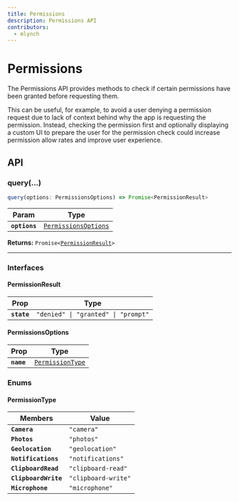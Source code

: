 ```yaml
---
title: Permissions
description: Permissions API
contributors:
  - mlynch
---
```


<plugin-platforms platforms="pwa,ios,android"></plugin-platforms>

# Permissions

The Permissions API provides methods to check if certain permissions have been granted before requesting them.

This can be useful, for example, to avoid a user denying a permission request due to lack of context behind why the app is requesting the permission. Instead, checking the permission
first and optionally displaying a custom UI to prepare the user for the permission check could increase permission allow rates and improve user experience.

<docgen-api>
<!--Update the source file JSDoc comments and rerun docgen to update the docs below-->

## API

### query(...)

```typescript
query(options: PermissionsOptions) => Promise<PermissionResult>
```

| Param         | Type                                                              |
| ------------- | ----------------------------------------------------------------- |
| **`options`** | <code><a href="#permissionsoptions">PermissionsOptions</a></code> |

**Returns:** <code>Promise&lt;<a href="#permissionresult">PermissionResult</a>&gt;</code>

--------------------


### Interfaces


#### PermissionResult

| Prop        | Type                                           |
| ----------- | ---------------------------------------------- |
| **`state`** | <code>"denied" \| "granted" \| "prompt"</code> |


#### PermissionsOptions

| Prop       | Type                                                      |
| ---------- | --------------------------------------------------------- |
| **`name`** | <code><a href="#permissiontype">PermissionType</a></code> |


### Enums


#### PermissionType

| Members              | Value                          |
| -------------------- | ------------------------------ |
| **`Camera`**         | <code>"camera"</code>          |
| **`Photos`**         | <code>"photos"</code>          |
| **`Geolocation`**    | <code>"geolocation"</code>     |
| **`Notifications`**  | <code>"notifications"</code>   |
| **`ClipboardRead`**  | <code>"clipboard-read"</code>  |
| **`ClipboardWrite`** | <code>"clipboard-write"</code> |
| **`Microphone`**     | <code>"microphone"</code>      |

</docgen-api>
